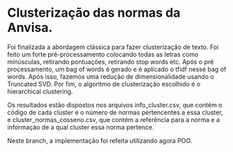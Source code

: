 # Clusterização das normas da Anvisa.

Foi finalizada a abordagem clássica para fazer clusterização de texto. Foi feito um forte pré-processamento colocando todas as letras como minúsculas, retirando pontuações, retirando stop words etc. Após o pré processamento, um bag of words é gerado e é aplicado o tfidf nesse bag of words. Após isso, fazemos uma redução de dimensionalidade usando o Truncated SVD. Por fim, o algoritmo de clusterização escolhido é o hierarchical clustering.

Os resultados estão dispostos nos arquivos info_cluster.csv, que contém o código de cada cluster e o número de normas pertencentes a essa cluster, e cluster_normas_cosseno.csv, que contém a referência para a norma e a informação de a qual cluster essa norma pertence.

Neste branch, a implementação foi refeita utilizando agora POO.

